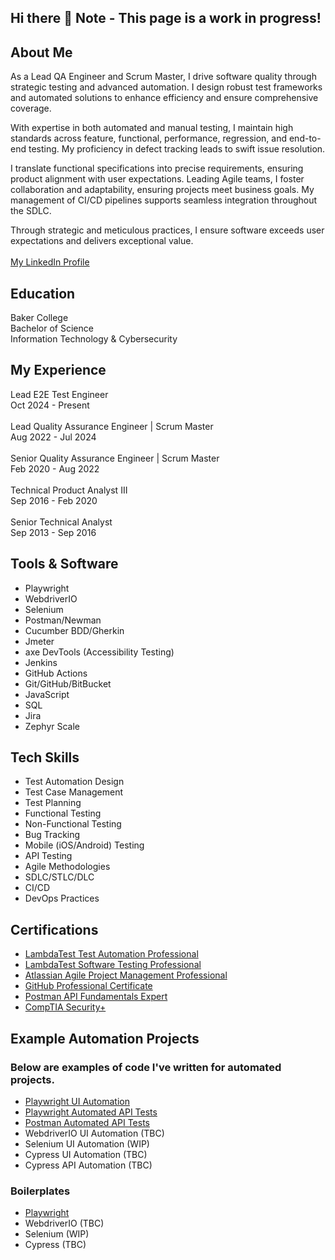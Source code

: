 ## Hi there 👋 Note - This page is a work in progress!

## About Me
As a Lead QA Engineer and Scrum Master, I drive software quality through strategic testing and advanced automation. I design robust test frameworks and automated solutions to enhance efficiency and ensure comprehensive coverage.

With expertise in both automated and manual testing, I maintain high standards across feature, functional, performance, regression, and end-to-end testing. My proficiency in defect tracking leads to swift issue resolution.

I translate functional specifications into precise requirements, ensuring product alignment with user expectations. Leading Agile teams, I foster collaboration and adaptability, ensuring projects meet business goals. My management of CI/CD pipelines supports seamless integration throughout the SDLC.

Through strategic and meticulous practices, I ensure software exceeds user expectations and delivers exceptional value.\
\
[My LinkedIn Profile](https://www.linkedin.com/in/garrett-dillon/)

## Education
Baker College\
Bachelor of Science\
Information Technology & Cybersecurity


## My Experience
Lead E2E Test Engineer\
Oct 2024 - Present\
\
Lead Quality Assurance Engineer | Scrum Master\
Aug 2022 - Jul 2024\
\
Senior Quality Assurance Engineer | Scrum Master\
Feb 2020 - Aug 2022\
\
Technical Product Analyst III\
Sep 2016 - Feb 2020\
\
Senior Technical Analyst\
Sep 2013 - Sep 2016

## Tools & Software

* Playwright
* WebdriverIO
* Selenium
* Postman/Newman
* Cucumber BDD/Gherkin
* Jmeter
* axe DevTools (Accessibility Testing)
* Jenkins
* GitHub Actions
* Git/GitHub/BitBucket
* JavaScript
* SQL
* Jira
* Zephyr Scale


## Tech Skills
* Test Automation Design
* Test Case Management
* Test Planning
* Functional Testing
* Non-Functional Testing
* Bug Tracking
* Mobile (iOS/Android) Testing
* API Testing
* Agile Methodologies
* SDLC/STLC/DLC
* CI/CD
* DevOps Practices


## Certifications
* [LambdaTest Test Automation Professional](https://www.linkedin.com/learning/certificates/cc50907b4f316ca8a519660f3054aa39a2fb6476b0a3b60dc21a8a84ca5b2c95?u=67698794)
* [LambdaTest Software Testing Professional](https://www.linkedin.com/learning/certificates/84613b9519cea9cfe041963b2b73f770348dfef11163d504bd9b04cf7b5c16e1?u=67698794)
* [Atlassian Agile Project Management Professional](https://www.linkedin.com/learning/certificates/b00f23165af8cd65f696f613dd3c00bfe87719ab3b286baa208a8968a1eeb41b?u=67698794)
* [GitHub Professional Certificate](https://www.linkedin.com/learning/certificates/4f9eb9ee8fa16ddb177ad9049473538d482bd8765fd5ffc7962aabeeadb0c554?u=67698794)
* [Postman API Fundamentals Expert](https://badgr.com/backpack/badges/66ad60219407db50ce7391f6)
* [CompTIA Security+](https://www.certmetrics.com/comptia/public/verification.aspx/)


## Example Automation Projects
### Below are examples of code I've written for automated projects.
* [Playwright UI Automation](https://github.com/gdautoqa/playwright-ui-test-letcode)
* [Playwright Automated API Tests](https://github.com/gdautoqa/playwright-automated-api-tests)
* [Postman Automated API Tests](https://github.com/gdautoqa/postman-automated-api-tests)
* WebdriverIO UI Automation (TBC)
* Selenium UI Automation (WIP)
* Cypress UI Automation (TBC)
* Cypress API Automation (TBC)


### Boilerplates
* [Playwright](https://github.com/gdautoqa/playwright-boilerplate)
* WebdriverIO (TBC)
* Selenium (WIP)
* Cypress (TBC)
